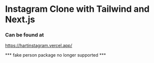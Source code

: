 # Instagram Clone with Tailwind and Next.js

### Can be found at
https://hartinstagram.vercel.app/

*** fake person package no longer supported ***